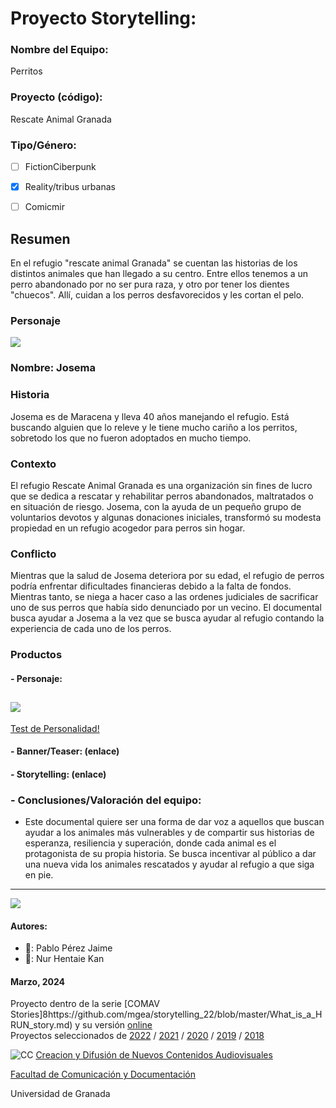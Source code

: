 

# Proyecto Storytelling: 

### Nombre del Equipo: 

Perritos


### Proyecto (código): 

Rescate Animal Granada

### Tipo/Género:  
- [ ] FictionCiberpunk  
- [x] Reality/tribus urbanas  
- [ ] Comicmir


## Resumen

En el refugio "rescate animal Granada" se cuentan las historias de los distintos animales que han llegado a su centro. Entre ellos tenemos a un perro abandonado por no ser pura raza, y otro por tener los dientes "chuecos". Allí, cuidan a los perros desfavorecidos y les cortan el pelo.

### Personaje

![](https://github.com/NurHK/storytelling/blob/master/pexels-juan-mendez-3075517.jpg)

### **Nombre:** Josema

### Historia
Josema es de Maracena y  lleva 40 años manejando el refugio. Está buscando alguien que lo releve y le tiene mucho cariño a los perritos, sobretodo los que no fueron adoptados en mucho tiempo.

### Contexto

El refugio Rescate Animal Granada es una organización sin fines de lucro que se dedica a rescatar y rehabilitar perros abandonados, maltratados o en situación de riesgo. Josema, con la ayuda de un pequeño grupo de voluntarios devotos y algunas donaciones iniciales, transformó su modesta propiedad en un refugio acogedor para perros sin hogar.
 
### Conflicto 

Mientras que la salud de Josema deteriora por su edad, el refugio de perros podría enfrentar dificultades financieras debido a la falta de fondos. Mientras tanto, se niega a hacer caso a las ordenes judiciales de sacrificar uno de sus perros que había sido denunciado por un vecino. El documental busca ayudar a Josema a la vez que se busca ayudar al refugio contando la experiencia de cada uno de los perros.

### Productos

#### - Personaje:
![](https://github.com/NurHK/storytelling/blob/master/dogminiquee-refugio-perros-gatos.jpg)
-
[Test de Personalidad!](https://h5p.org/node/1479617)

#### - Banner/Teaser:  (enlace) 


#### - Storytelling: (enlace) 




### - Conclusiones/Valoración del equipo:
- Este documental quiere ser una forma de dar voz a aquellos que buscan ayudar a los animales más vulnerables y de compartir sus historias de esperanza, resiliencia y superación, donde cada animal es el protagonista de su propia historia. Se busca incentivar al público a dar una nueva vida los animales rescatados y ayudar al refugio a que siga en pie.
------
![](https://upload.wikimedia.org/wikipedia/commons/thumb/6/62/CC-BY-SA-Andere_Wikis_%28v%29.svg/200px-CC-BY-SA-Andere_Wikis_%28v%29.svg.png)


#### Autores:  
<!---
Incluir lista de personas del grupo 
Se puede añadir enlace a página personal de github o lo que se quiera...(optativo)
-->

- 🐶: Pablo Pérez Jaime
- 🐶: Nur Hentaie Kan

<!---
Lista completa de emojis de markDown - https://gist.github.com/rxaviers/7360908) 
-->



#### Marzo, 2024

Proyecto dentro de la serie [COMAV Stories]8https://github.com/mgea/storytelling_22/blob/master/What_is_a_HRUN_story.md) y su versión [online](https://utopolis.ugr.es/media/HRUN/)  
Proyectos seleccionados de [2022](https://github.com/mgea/storytelling/blob/master/2022/readme.md) / [2021](https://github.com/mgea/storytelling/blob/master/2021/readme.md) / [2020](https://github.com/mgea/storytelling/blob/master/2020/readme.md)  / 
[2019](https://github.com/mgea/storytelling/blob/master/2019/readme.md) / [2018](https://github.com/mgea/storytelling/blob/master/2018/readme.md) 

![CC](https://mirrors.creativecommons.org/presskit/buttons/88x31/png/by-nc-sa.png) [Creacion y Difusión de Nuevos Contenidos Audiovisuales](http://utopolis.ugr.es/medialab)

[Facultad de Comunicación y Documentación](http://fcd.ugr.es)

Universidad de Granada
